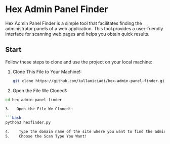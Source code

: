# Hex Admin Panel Finder

Hex Admin Panel Finder is a simple tool that facilitates finding the administrator panels of a web application. This tool provides a user-friendly interface for scanning web pages and helps you obtain quick results.

## Start

Follow these steps to clone and use the project on your local machine:

1. Clone This File to Your Machine!:

   ```bash
   git clone https://github.com/kullaniciadi/hex-admin-panel-finder.git

2.   Open the File We Cloned!:

   ```bash
   cd hex-admin-panel-finder

3.   Open the File We Cloned!:

   ```bash
   python3 hexfinder.py

4.    Type the domain name of the site where you want to find the admin panel!
5.    Choose the Scan Type You Want!
